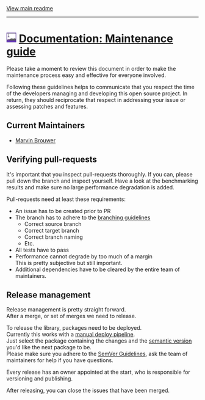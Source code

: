 [//]: # (Header)

<a href="https://github.com/Marvin-Brouwer/FluentSerializer#readme">
	View main readme
</a><hr/>
<h1>
	<img alt="icon" width="26" height="26"
		src="/docs/logo/Logo.default.optimized.svg" />
	<a href="/docs/help/Maintaining.md#readme">
		Documentation: Maintenance guide
	</a>
</h1>

[//]: # (Body)

Please take a moment to review this document in order to make the maintenance process easy and effective for everyone involved.

Following these guidelines helps to communicate that you respect the time of
the developers managing and developing this open source project. In return,
they should reciprocate that respect in addressing your issue or assessing
patches and features.

## Current Maintainers

- [Marvin Brouwer](https://github.com/Marvin-Brouwer)

## Verifying pull-requests

It's important that you inspect pull-requests thoroughly. If you can, please pull down the branch and inspect yourself.
Have a look at the benchmarking results and make sure no large performance degradation is added.

Pull-requests need at least these requirements:

- An issue has to be created prior to PR
- The branch has to adhere to the [branching guidelines](/docs/help/Contributing.md#pull-requests)
  - Correct source branch
  - Correct target branch
  - Correct branch naming
  - Etc.
- All tests have to pass
- Performance cannot degrade by too much of a margin  
  This is pretty subjective but still important.
- Additional dependencies have to be cleared by the entire team of maintainers.

## Release management

Release management is pretty straight forward.  
After a merge, or set of merges we need to release.  

To release the library, packages need to be deployed.  
Currently this works with a [manual deploy pipeline](https://github.com/Marvin-Brouwer/FluentSerializer/actions/workflows/manual-deployment.yml).  
Just select the package containing the changes and the [semantic version](https://semver.org/) you'd like the next package to be.  
Please make sure you adhere to the [SemVer Guidelines](https://semver.org/), ask the team of maintainers for help if you have questions.

Every release has an owner appointed at the start, who is responsible for versioning and publishing.

After releasing, you can close the issues that have been merged.

